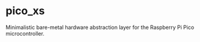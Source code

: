 # pico_xs
Minimalistic bare-metal hardware abstraction layer for the Raspberry Pi Pico microcontroller.

